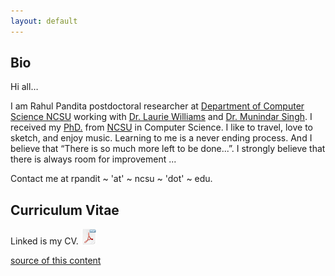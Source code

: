 ```yaml
---
layout: default
---
```


Bio
----

Hi all…

I am Rahul Pandita postdoctoral researcher at [Department of Computer Science NCSU](http://www.csc.ncsu.edu/) working with [Dr. Laurie Williams](http://collaboration.csc.ncsu.edu/laurie/) and [Dr. Munindar Singh](http://www.csc.ncsu.edu/faculty/mpsingh/).
I received my [PhD.](./files/diploma.pdf) from [NCSU](http://www.csc.ncsu.edu/) in Computer Science.
I like to travel, love to sketch, and enjoy music. Learning to me is a never ending process.
And I believe that “There is so much more left to be done...”. 
I strongly believe that there is always room for improvement ...

Contact me at rpandit ~ 'at' ~ ncsu ~ 'dot' ~ edu.


Curriculum Vitae
----

Linked is my CV. [<img src="./img/pdf.png" title="CV" width="25" height="25" border="0">](./files/rahulpandita.pdf)

			
[source of this content](http://github.github.com/github-flavored-markdown/sample_content.html)